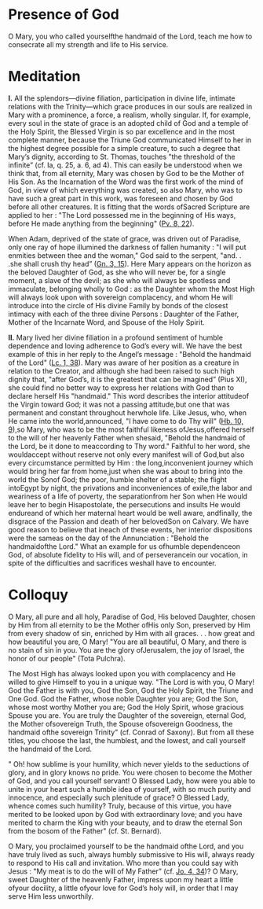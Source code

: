 # Presence of God

O Mary, you who called yourselfthe handmaid of the Lord, teach me how to consecrate all my strength and life to His service.

# Meditation

**I.** All the splendors—divine filiation, participation in divine life, intimate relations with the Trinity—which grace produces in our souls are realized in Mary with a prominence, a force, a realism, wholly singular. If, for example, every soul in the state of grace is an adopted child of God and a temple of the Holy Spirit, the Blessed Virgin is so par excellence and in the most complete manner, because the Triune God communicated Himself to her in the highest degree possible for a simple creature, to such a degree that Mary’s dignity, according to St. Thomas, touches "the threshold of the infinite” (cf. Ia, q. 25, a. 6, ad 4). This can easily be understood when we think that, from all eternity, Mary was chosen by God to be the Mother of His Son. As the Incarnation of the Word was the first work of the mind of God, in view of which everything was created, so also Mary, who was to have such a great part in this work, was foreseen and chosen by God before all other creatures. It is fitting that the words ofSacred Scripture are applied to her : "The Lord possessed me in the beginning of His ways, before He made anything from the beginning" ([Pv. 8, 22](https://vulgata.online/bible/Pv.8?ed=DR2&vfn=DR2.Pv.8.22:vs)).

When Adam, deprived of the state of grace, was driven out of Paradise, only one ray of hope illumined the darkness of fallen humanity : "I will put enmities between thee and the woman," God said to the serpent, "and. . .she shall crush thy head” ([Gn. 3, 15](https://vulgata.online/bible/Gn.3?ed=DR2&vfn=DR2.Gn.3.15:vs)). Here Mary appears on the horizon as the beloved Daughter of God, as she who will never be, for a single moment, a slave of the devil; as she who will always be spotless and immaculate, belonging wholly to God : as the Daughter whom the Most High will always look upon with sovereign complacency, and whom He will introduce into the circle of His divine Family by bonds of the closest intimacy with each of the three divine Persons : Daughter of the Father, Mother of the Incarnate Word, and Spouse of the Holy Spirit.

**II.** Mary lived her divine filiation in a profound sentiment of humble dependence and loving adherence to God’s every will. We have the best example of this in her reply to the Angel’s message : "Behold the handmaid of the Lord" ([Lc. 1, 38](https://vulgata.online/bible/Lc.1?ed=DR2&vfn=DR2.Lc.1.38:vs)). Mary was aware of her position as a creature in relation to the Creator, and although she had been raised to such high dignity that, "after God’s, it is the greatest that can be imagined” (Pius XI), she could find no better way to express her relations with God than to declare herself His "handmaid." This word describes the interior attitudeof the Virgin toward God; it was not a passing attitude,but one that was permanent and constant throughout herwhole life. Like Jesus, who, when He came into the world,announced, "I have come to do Thy will" ([Hb. 10, 9](https://vulgata.online/bible/Hb.10?ed=DR2&vfn=DR2.Hb.10.9:vs)),so Mary, who was to be the most faithful likeness ofJesus,offered herself to the will of her heavenly Father when shesaid, "Behold the handmaid of the Lord, be it done to meaccording to Thy word." Faithful to her word, she wouldaccept without reserve not only every manifest will of God,but also every circumstance permitted by Him : the long,inconvenient journey which would bring her far from home,just when she was about to bring into the world the Sonof God; the poor, humble shelter of a stable; the flight intoEgypt by night, the privations and inconveniences of exile,the labor and weariness of a life of poverty, the separationfrom her Son when He would leave her to begin Hisapostolate, the persecutions and insults He would endureand of which her maternal heart would be well aware, andfinally, the disgrace of the Passion and death of her belovedSon on Calvary. We have good reason to believe that ineach of these events, her interior dispositions were the sameas on the day of the Annunciation : "Behold the handmaidofthe Lord." What an example for us ofhumble dependenceon God, of absolute fidelity to His will, and of perseverancein our vocation, in spite of the difficulties and sacrifices weshall have to encounter.

# Colloquy

O Mary, all pure and all holy, Paradise of God, His beloved Daughter, chosen by Him from all eternity to be the Mother ofHis only Son, preserved by Him from every shadow of sin, enriched by Him with all graces. . . how great and how beautiful you are, O Mary! "You are all beautiful, O Mary, and there is no stain of sin in you. You are the glory ofJerusalem, the joy of Israel, the honor of our people" (Tota Pulchra).

The Most High has always looked upon you with complacency and He willed to give Himself to you in a unique way. "The Lord is with you, O Mary! God the Father is with you, God the Son, God the Holy Spirit, the Triune and One God. God the Father, whose noble Daughter you are; God the Son, whose most worthy Mother you are; God the Holy Spirit, whose gracious Spouse you are. You are truly the Daughter of the sovereign, eternal God, the Mother ofsovereign Truth, the Spouse ofsovereign Goodness, the handmaid ofthe sovereign Trinity" (cf. Conrad of Saxony). But from all these titles, you choose the last, the humblest, and the lowest, and call yourself the handmaid of the Lord.

" Oh! how sublime is your humility, which never yields to the seductions of glory, and in glory knows no pride. You were chosen to become the Mother of God, and you call yourself servant! O Blessed Lady, how were you able to unite in your heart such a humble idea of yourself, with so much purity and innocence, and especially such plenitude of grace? O Blessed Lady, whence comes such humility? Truly, because of this virtue, you have merited to be looked upon by God with extraordinary love; and you have merited to charm the King with your beauty, and to draw the eternal Son from the bosom of the Father" (cf. St. Bernard).

O Mary, you proclaimed yourself to be the handmaid ofthe Lord, and you have truly lived as such, always humbly submissive to His will, always ready to respond to His call and invitation. Who more than you could say with Jesus : "My meat is to do the will of My Father” (cf. [Jo. 4, 34](https://vulgata.online/bible/Jo.4?ed=DR2&vfn=DR2.Jo.4.34:vs))? O Mary, sweet Daughter of the heavenly Father, impress upon my heart a little ofyour docility, a little ofyour love for God’s holy will, in order that I may serve Him less unworthily.
